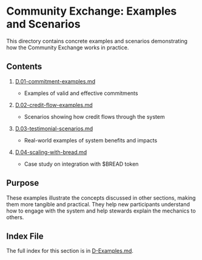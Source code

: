 # Community Exchange: Examples and Scenarios

This directory contains concrete examples and scenarios demonstrating how the Community Exchange works in practice.

## Contents

1. [D.01-commitment-examples.md](notes/ics/ccc/v0.2/D-Examples/D.01-commitment-examples.md)
   - Examples of valid and effective commitments

2. [D.02-credit-flow-examples.md](notes/ics/ccc/v0.2/D-Examples/D.02-credit-flow-examples.md)
   - Scenarios showing how credit flows through the system

3. [D.03-testimonial-scenarios.md](notes/ics/ccc/v0.2/D-Examples/D.03-testimonial-scenarios.md)
   - Real-world examples of system benefits and impacts

4. [D.04-scaling-with-bread.md](notes/ics/ccc/v0.2/D-Examples/D.04-scaling-with-bread.md)
   - Case study on integration with $BREAD token

## Purpose

These examples illustrate the concepts discussed in other sections, making them more tangible and practical. They help new participants understand how to engage with the system and help stewards explain the mechanics to others.

## Index File

The full index for this section is in [D-Examples.md](notes/ics/ccc/v0.2/D-Examples/D-Examples.md).